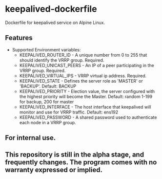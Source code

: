 # keepalived-dockerfile
Dockerfile for keepalived service on Alpine Linux.

Features
--------

- Supported Environment variables:
    - KEEPALIVED_ROUTER_ID - A unique number from 0 to 255 that should identify the VRRP group. Required.
    - KEEPALIVED_UNICAST_PEERS - An IP of a peer participating in the VRRP group. Required.
    - KEEPALIVED_VIRTUAL_IPS - VRRP virtual ip address. Required.
    - KEEPALIVED_STATE - Defines the server role as 'MASTER' or 'BACKUP'. Default: BACKUP
    - KEEPALIVED_PRIORITY -  Election value, the server configured with the highest priority will become the Master. Default: random 1-199 for backup, 200 for master
    - KEEPALIVED_INTERFACE - The host interface that keepalived will monitor and use for VRRP traffic. Default: ens192
    - KEEPALIVED_PASSWORD - A shared password used to authenticate each node in a VRRP group.

## For internal use.

## This repository is still in the alpha stage, and frequently changes. The program comes with no warranty expressed or implied.